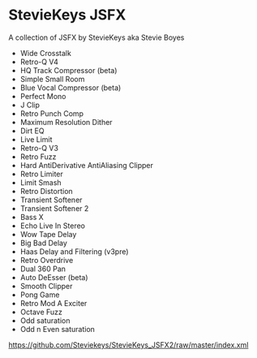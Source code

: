 # StevieKeys JSFX

A collection of JSFX by StevieKeys aka Stevie Boyes

* Wide Crosstalk
* Retro-Q V4
* HQ Track Compressor (beta)
* Simple Small Room
* Blue Vocal Compressor (beta)
* Perfect Mono
* J Clip
* Retro Punch Comp
* Maximum Resolution Dither
* Dirt EQ
* Live Limit
* Retro-Q V3
* Retro Fuzz
* Hard AntiDerivative AntiAliasing Clipper
* Retro Limiter
* Limit Smash
* Retro Distortion
* Transient Softener
* Transient Softener 2
* Bass X
* Echo Live In Stereo
* Wow Tape Delay
* Big Bad Delay
* Haas Delay and Filtering (v3pre)
* Retro Overdrive
* Dual 360 Pan
* Auto DeEsser (beta)
* Smooth Clipper
* Pong Game
* Retro Mod A Exciter
* Octave Fuzz
* Odd saturation
* Odd n Even saturation

https://github.com/Steviekeys/StevieKeys_JSFX2/raw/master/index.xml
